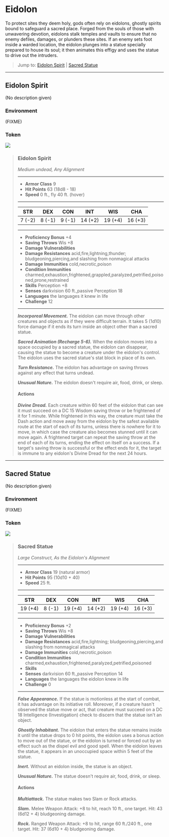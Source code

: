 # Eidolon
To protect sites they deem holy, gods often rely on eidolons, ghostly spirits bound to safeguard a sacred place. Forged from the souls of those with unwavering devotion, eidolons stalk temples and vaults to ensure that no enemy defiles, damages, or plunders these sites. If an enemy sets foot inside a warded location, the eidolon plunges into a statue specially prepared to house its soul; it then animates this effigy and uses the statue to drive out the intruders.

> Jump to: [Eidolon Spirit](Eidolon.md#eidolon-spirit) | [Sacred Statue](Eidolon.md#sacred-statue)
---

## Eidolon Spirit
(No description given)

### Environment
(FIXME)

### Token
![](EidolonSpirit-Token.png)

>### Eidolon Spirit
>*Medium undead, Any Alignment*
>___
>- **Armor Class** 9
>- **Hit Points** 63 (18d8 - 18)
>- **Speed** 0 ft., fly 40 ft. (hover)
>___
>|**STR**|**DEX**|**CON**|**INT**|**WIS**|**CHA**|
>|:---:|:---:|:---:|:---:|:---:|:---:|
>|7 (-2)|8 (-1)|9 (-1)|14 (+2)|19 (+4)|16 (+3)|
>
>___
>- **Proficiency Bonus** +4
>- **Saving Throws** Wis +8
>- **Damage Vulnerabilities** 
>- **Damage Resistances** acid,fire,lightning,thunder; bludgeoning,piercing,and slashing from nonmagical attacks
>- **Damage Immunities** cold,necrotic,poison
>- **Condition Immunities** charmed,exhaustion,frightened,grappled,paralyzed,petrified,poisoned,prone,restrained
>- **Skills** Perception +8
>- **Senses** darkvision 60 ft.,passive Perception 18
>- **Languages** the languages it knew in life
>- **Challenge** 12
>___
>***Incorporeal Movement.*** The eidolon can move through other creatures and objects as if they were difficult terrain. It takes 5 (1d10) force damage if it ends its turn inside an object other than a sacred statue.
>
>***Sacred Animation (Recharge 5-6).*** When the eidolon moves into a space occupied by a sacred statue, the eidolon can disappear, causing the statue to become a creature under the eidolon's control. The eidolon uses the sacred statue's stat block in place of its own.
>
>***Turn Resistance.*** The eidolon has advantage on saving throws against any effect that turns undead.
>
>***Unusual Nature.*** The eidolon doesn't require air, food, drink, or sleep.
>
>#### Actions
>***Divine Dread.*** Each creature within 60 feet of the eidolon that can see it must succeed on a DC 15 Wisdom saving throw or be frightened of it for 1 minute. While frightened in this way, the creature must take the Dash action and move away from the eidolon by the safest available route at the start of each of its turns, unless there is nowhere for it to move, in which case the creature also becomes stunned until it can move again. A frightened target can repeat the saving throw at the end of each of its turns, ending the effect on itself on a success. If a target's saving throw is successful or the effect ends for it, the target is immune to any eidolon's Divine Dread for the next 24 hours.
>

---

## Sacred Statue
(No description given)

### Environment
(FIXME)

### Token
![](SacredStatue-Token.png)

>### Sacred Statue
>*Large Construct, As the Eidolon's Alignment*
>___
>- **Armor Class** 19 (natural armor)
>- **Hit Points** 95 (10d10 + 40)
>- **Speed** 25 ft.
>___
>|**STR**|**DEX**|**CON**|**INT**|**WIS**|**CHA**|
>|:---:|:---:|:---:|:---:|:---:|:---:|
>|19 (+4)|8 (-1)|19 (+4)|14 (+2)|19 (+4)|16 (+3)|
>
>___
>- **Proficiency Bonus** +2
>- **Saving Throws** Wis +8
>- **Damage Vulnerabilities** 
>- **Damage Resistances** acid,fire,lightning; bludgeoning,piercing,and slashing from nonmagical attacks
>- **Damage Immunities** cold,necrotic,poison
>- **Condition Immunities** charmed,exhaustion,frightened,paralyzed,petrified,poisoned
>- **Skills** 
>- **Senses** darkvision 60 ft.,passive Perception 14
>- **Languages** the languages the eidolon knew in life
>- **Challenge** 0
>___
>***False Appearance.*** If the statue is motionless at the start of combat, it has advantage on its initiative roll. Moreover, if a creature hasn't observed the statue move or act, that creature must succeed on a DC 18 Intelligence (Investigation) check to discern that the statue isn't an object.
>
>***Ghostly Inhabitant.*** The eidolon that enters the statue remains inside it until the statue drops to 0 hit points, the eidolon uses a bonus action to move out of the statue, or the eidolon is turned or forced out by an effect such as the dispel evil and good spell. When the eidolon leaves the statue, it appears in an unoccupied space within 5 feet of the statue.
>
>***Inert.*** Without an eidolon inside, the statue is an object.
>
>***Unusual Nature.*** The statue doesn't require air, food, drink, or sleep.
>
>#### Actions
>***Multiattack.*** The statue makes two Slam or Rock attacks.
>
>***Slam.*** Melee Weapon Attack: +8 to hit, reach 10 ft., one target. Hit: 43 (6d12 + 4) bludgeoning damage.
>
>***Rock.*** Ranged Weapon Attack: +8 to hit, range 60 ft./240 ft., one target. Hit: 37 (6d10 + 4) bludgeoning damage.
>

